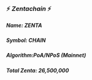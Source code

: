 ### :zap: *Zentachain* :zap:

#####                                *Name: ZENTA* 
#####                               *Symbol: CHAIN*
#####                            *Algorithm:PoA/NPoS* (Mainnet)
#####                         *Total Zenta: 26,500,000*
